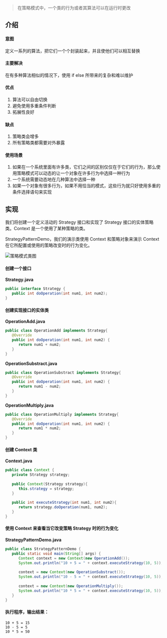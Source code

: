 > 在策略模式中，一个类的行为或者其算法可以在运行时更改

## 介绍
#### 意图
定义一系列的算法，把它们一个个封装起来，并且使他们可以相互替换

#### 主要解决
在有多种算法相似的情况下，使用 if else 所带来的复杂和难以维护

#### 优点
1. 算法可以自由切换
2. 避免使用多重条件判断
3. 拓展性良好

#### 缺点
1. 策略类会增多
2. 所有策略类都需要对外暴露

#### 使用场景
1. 如果在一个系统里面有许多类，它们之间的区别仅仅在于它们的行为，那么使用策略模式可以动态的让一个对象在许多行为中选择一种行为
2. 一个系统需要动态地在几种算法中选择一种
3. 如果一个对象有很多行为，如果不用恰当的模式，这些行为就只好使用多重的条件选择语句来实现

## 实现

我们将创建一个定义活动的 Strategy 接口和实现了 Strategy 接口的实体策略类。Context 是一个使用了某种策略的类。

StrategyPatternDemo，我们的演示类使用 Context 和策略对象来演示 Context 在它所配置或使用的策略改变时的行为变化。

![策略模式类图](https://www.amoshuang.com/wp-content/uploads/2019/01/策略模式类图.jpg)


#### 创建一个接口

**Strategy.java**
```java
public interface Strategy {
   public int doOperation(int num1, int num2);
}
```
#### 创建实现接口的实体类

**OperationAdd.java**
```java
public class OperationAdd implements Strategy{
   @Override
   public int doOperation(int num1, int num2) {
      return num1 + num2;
   }
}
```
**OperationSubstract.java**
```java
public class OperationSubstract implements Strategy{
   @Override
   public int doOperation(int num1, int num2) {
      return num1 - num2;
   }
}
```
**OperationMultiply.java**
```java
public class OperationMultiply implements Strategy{
   @Override
   public int doOperation(int num1, int num2) {
      return num1 * num2;
   }
}
```
#### 创建 Context 类

**Context.java**
```java
public class Context {
   private Strategy strategy;
 
   public Context(Strategy strategy){
      this.strategy = strategy;
   }
 
   public int executeStrategy(int num1, int num2){
      return strategy.doOperation(num1, num2);
   }
}
```
#### 使用 Context 来查看当它改变策略 Strategy 时的行为变化

**StrategyPatternDemo.java**
```java
public class StrategyPatternDemo {
   public static void main(String[] args) {
      Context context = new Context(new OperationAdd());    
      System.out.println("10 + 5 = " + context.executeStrategy(10, 5));
 
      context = new Context(new OperationSubstract());      
      System.out.println("10 - 5 = " + context.executeStrategy(10, 5));
 
      context = new Context(new OperationMultiply());    
      System.out.println("10 * 5 = " + context.executeStrategy(10, 5));
   }
}
```

#### 执行程序，输出结果：
```
10 + 5 = 15
10 - 5 = 5
10 * 5 = 50
```